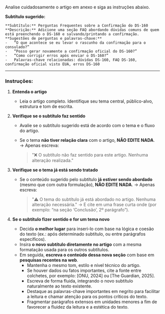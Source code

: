 Analise cuidadosamente o artigo em anexo e siga as instruções abaixo.

**Subtítulo sugerido:**

```
**Subtítulo:** Perguntas Frequentes sobre a Confirmação do DS-160
**Descrição:** Adicione uma seção FAQ abordando dúvidas comuns de quem está preenchendo o DS-160 e salvando/printando a confirmação.  
**Sugestões de perguntas e palavras-chave:**
-   “O que acontece se eu levar o rascunho da confirmação para o consulado?”
-   “Posso gerar novamente a confirmação oficial do DS-160?”
-   “Como corrigir erros após enviar o DS-160?”
-   Palavras-chave relacionadas: dúvidas DS-160, FAQ DS-160, confirmação oficial visto EUA, erros DS-160
```

---

### Instruções:

1. **Entenda o artigo**

   * Leia o artigo completo. Identifique seu tema central, público-alvo, estrutura e tom de escrita.

2. **Verifique se o subtítulo faz sentido**

   * Avalie se o subtítulo sugerido está de acordo com o tema e o fluxo do artigo.
   * Se o tema **não tiver relação clara** com o artigo, **NÃO EDITE NADA**.
     → Apenas escreva:

     > "❌ O subtítulo não faz sentido para este artigo. Nenhuma alteração realizada."

3. **Verifique se o tema já está sendo tratado**

   * Se o conteúdo sugerido pelo subtítulo **já estiver sendo abordado** (mesmo que com outra formulação), **NÃO EDITE NADA**.
     → Apenas escreva:

     > "⚠️ O tema do subtítulo já está abordado no artigo. Nenhuma alteração necessária."
     > → E cite em uma frase curta onde (por exemplo: “na seção ‘Conclusão’, 2º parágrafo”).

4. **Se o subtítulo fizer sentido e for um tema novo**

   * Decida **o melhor lugar** para inseri-lo com base na lógica e coesão do texto (ex.: após determinado subtítulo, ou entre parágrafos específicos).
   * Insira **o novo subtítulo diretamente no artigo** com a mesma formatação usada para os outros subtítulos.
   * Em seguida, **escreva o conteúdo dessa nova seção** com base em **pesquisas recentes na web**.
     * Mantenha o mesmo tom, estilo e nível técnico do artigo.
     * Se houver dados ou fatos importantes, cite a fonte entre colchetes, por exemplo: [ONU, 2024] ou [The Guardian, 2025].
     * Escreva de forma fluida, integrando o novo subtítulo naturalmente ao texto existente.
     * Destaque as palavras-chave importantes em negrito para facilitar a leitura e chamar atenção para os pontos críticos do texto.
     * Fragmentar parágrafos extensos em unidades menores a fim de favorecer a fluidez da leitura e a estética do texto.


